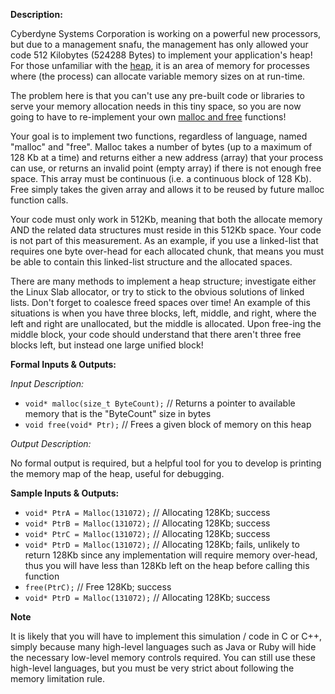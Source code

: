 

**Description:**

Cyberdyne Systems Corporation is working on a powerful new processors, but due to a management snafu, the management has only allowed your code 512 Kilobytes (524288 Bytes) to implement your application's heap! For those unfamiliar with the [heap](http://en.wikipedia.org/wiki/Dynamic_memory_allocation#Dynamic_memory_allocation), it is an area of memory for processes where (the process) can allocate variable memory sizes on at run-time.

The problem here is that you can't use any pre-built code or libraries to serve your memory allocation needs in this tiny space, so you are now going to have to re-implement your own [malloc and free](http://en.wikipedia.org/wiki/C_dynamic_memory_allocation) functions!

Your goal is to implement two functions, regardless of language, named "malloc" and "free". Malloc takes a number of bytes (up to a maximum of 128 Kb at a time) and returns either a new address (array) that your process can use, or returns an invalid point (empty array) if there is not enough free space. This array must be continuous (i.e. a continuous block of 128 Kb). Free simply takes the given array and allows it to be reused by future malloc function calls.

Your code must only work in 512Kb, meaning that both the allocate memory AND the related data structures must reside in this 512Kb space. Your code is not part of this measurement. As an example, if you use a linked-list that requires one byte over-head for each allocated chunk, that means you must be able to contain this linked-list structure and the allocated spaces.

There are many methods to implement a heap structure; investigate either the Linux Slab allocator, or try to stick to the obvious solutions of linked lists. Don't forget to coalesce freed spaces over time! An example of this situations is when you have three blocks, left, middle, and right, where the left and right are unallocated, but the middle is allocated. Upon free-ing the middle block, your code should understand that there aren't three free blocks left, but instead one large unified block!

**Formal Inputs & Outputs:**

_Input Description:_

- `void* malloc(size_t ByteCount);` // Returns a pointer to available memory that is the "ByteCount" size in bytes
- `void free(void* Ptr);` // Frees a given block of memory on this heap

_Output Description:_

No formal output is required, but a helpful tool for you to develop is printing the memory map of the heap, useful for debugging.

**Sample Inputs & Outputs:**

- `void* PtrA = Malloc(131072);` // Allocating 128Kb; success
- `void* PtrB = Malloc(131072);` // Allocating 128Kb; success
- `void* PtrC = Malloc(131072);` // Allocating 128Kb; success
- `void* PtrD = Malloc(131072);` // Allocating 128Kb; fails, unlikely to return 128Kb since any implementation will require memory over-head, thus you will have less than 128Kb left on the heap before calling this function
- `free(PtrC);` // Free 128Kb; success
- `void* PtrD = Malloc(131072);` // Allocating 128Kb; success

**Note**

It is likely that you will have to implement this simulation / code in C or C++, simply because many high-level languages such as Java or Ruby will hide the necessary low-level memory controls required. You can still use these high-level languages, but you must be very strict about following the memory limitation rule.

